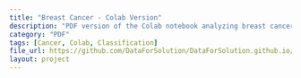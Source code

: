 ```yaml
---
title: "Breast Cancer - Colab Version"
description: "PDF version of the Colab notebook analyzing breast cancer data."
category: "PDF"
tags: [Cancer, Colab, Classification]
file_url: https://github.com/DataForSolution/DataForSolution.github.io/blob/main/projects/Breast%20Cancer%20Wisconsin.ipynb%20-%20Colab.pdf
layout: project
---
```

